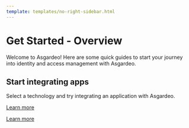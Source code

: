 ```yaml
---
template: templates/no-right-sidebar.html
---
```


# Get Started - Overview
Welcome to Asgardeo!  Here are some quick guides to start your journey into identity and access management with Asgardeo.

## Start integrating apps
Select a technology and try integrating an application with Asgardeo.

[Learn more]({{base_path}}/get-started/start-integrating-apps/)


[Learn more]({{base_path}}/get-started/asgardeo-use-cases/)
